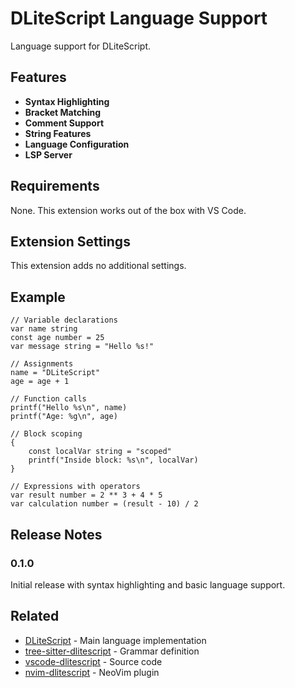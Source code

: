 # DLiteScript Language Support

Language support for DLiteScript.

## Features

- **Syntax Highlighting**
- **Bracket Matching**
- **Comment Support**
- **String Features**
- **Language Configuration**
- **LSP Server**

## Requirements

None. This extension works out of the box with VS Code.

## Extension Settings

This extension adds no additional settings.

## Example

```dlitescript
// Variable declarations
var name string
const age number = 25
var message string = "Hello %s!"

// Assignments
name = "DLiteScript"
age = age + 1

// Function calls
printf("Hello %s\n", name)
printf("Age: %g\n", age)

// Block scoping
{
    const localVar string = "scoped"
    printf("Inside block: %s\n", localVar)
}

// Expressions with operators
var result number = 2 ** 3 + 4 * 5
var calculation number = (result - 10) / 2
```

## Release Notes

### 0.1.0

Initial release with syntax highlighting and basic language support.

## Related

- [DLiteScript](https://github.com/Dobefu/DLiteScript) - Main language implementation
- [tree-sitter-dlitescript](https://github.com/Dobefu/tree-sitter-dlitescript) - Grammar definition
- [vscode-dlitescript](https://github.com/Dobefu/vscode-dlitescript) - Source code
- [nvim-dlitescript](https://github.com/Dobefu/nvim-dlitescript) - NeoVim plugin
